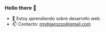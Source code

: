 ### Hello there 👋

- 🌱 Estoy aprendiendo sobre desarrollo web.
- 📫 Contacto: mndgarozzo@gmail.com
<!--
**marciondg/marciondg** is a ✨ _special_ ✨ repository because its `README.md` (this file) appears on your GitHub profile.

Here are some ideas to get you started:

- 🔭 I’m currently working on ...
- 🌱 Estoy aprendiendo sobre desarrollo web.
- 👯 I’m looking to collaborate on ...
- 🤔 I’m looking for help with ...
- 💬 Ask me about ...
- 📫 Contacto: mndgarozzo@gmail.com
- 😄 Pronouns: ...
- ⚡ Fun fact: ...
-->
